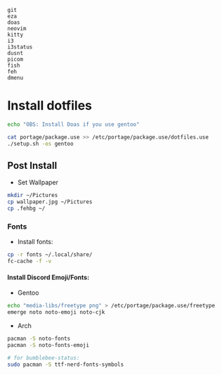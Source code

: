 ```
git
eza
doas
neovim
kitty
i3
i3status
dusnt
picom
fish
feh
dmenu
```

# Install dotfiles
```bash
echo "OBS: Install Doas if you use gentoo"

cat portage/package.use >> /etc/portage/package.use/dotfiles.use
./setup.sh -os gentoo
```

## Post Install

* Set Wallpaper
```bash
mkdir ~/Pictures
cp wallpaper.jpg ~/Pictures
cp .fehbg ~/
```

### Fonts

* Install fonts:
```bash
cp -r fonts ~/.local/share/
fc-cache -f -v
```

#### Install Discord Emoji/Fonts:

* Gentoo
```bash
echo "media-libs/freetype png" > /etc/portage/package.use/freetype
emerge noto noto-emoji noto-cjk
```
* Arch
```bash
pacman -S noto-fonts
pacman -S noto-fonts-emoji

# for bumblebee-status:
sudo pacman -S ttf-nerd-fonts-symbols
```
